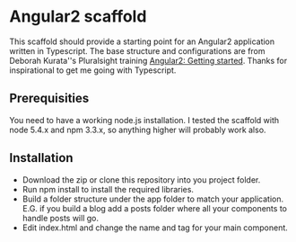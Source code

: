 # Angular2 scaffold

This scaffold should provide a starting point for an Angular2 application written in Typescript. The base structure and configurations are from Deborah Kurata''s Pluralsight training [Angular2: Getting started](https://app.pluralsight.com/library/courses/angular-2-getting-started/table-of-contents).
Thanks for inspirational to get me going with Typescript.

## Prerequisities

You need to have a working node.js installation. I tested the scaffold with node 5.4.x and npm 3.3.x, so anything higher will probably work also.

## Installation

* Download the zip or clone this repository into you project folder.
* Run npm install to install the required libraries.
* Build a folder structure under the app folder to match your application. E.G. if you build a blog add a posts folder where all your components to handle posts will go.
* Edit index.html and change the name and tag for your main component.